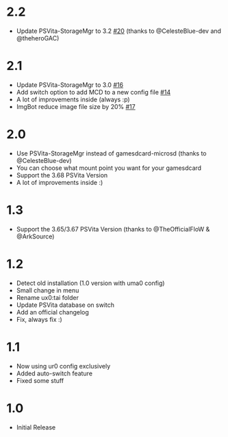 # 2.2

- Update PSVita-StorageMgr to 3.2 [#20](https://github.com/Applelo/SwitchSD2Vita/issues/20) (thanks to @CelesteBlue-dev and @theheroGAC)

# 2.1

- Update PSVita-StorageMgr to 3.0 [#16](https://github.com/Applelo/SwitchSD2Vita/issues/16)
- Add switch option to add MCD to a new config file [#14](https://github.com/Applelo/SwitchSD2Vita/issues/14)
- A lot of improvements inside (always :p)
- ImgBot reduce image file size by 20% [#17](https://github.com/Applelo/SwitchSD2Vita/pull/17)

# 2.0

- Use PSVita-StorageMgr instead of gamesdcard-microsd (thanks to @CelesteBlue-dev)
- You can choose what mount point you want for your gamesdcard
- Support the 3.68 PSVita Version
- A lot of improvements inside :)

# 1.3

- Support the 3.65/3.67 PSVita Version (thanks to @TheOfficialFloW & @ArkSource)

# 1.2

- Detect old installation (1.0 version with uma0 config)
- Small change in menu
- Rename ux0:tai folder
- Update PSVita database on switch
- Add an official changelog
- Fix, always fix :)

# 1.1

- Now using ur0 config exclusively
- Added auto-switch feature
- Fixed some stuff

# 1.0

- Initial Release
